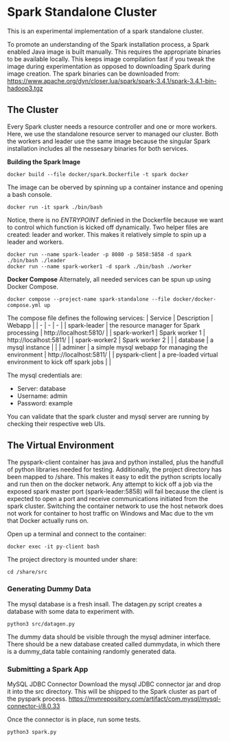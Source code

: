 # Spark Standalone Cluster
This is an experimental implementation of a spark standalone cluster.

To promote an understanding of the Spark installation process, a Spark enabled Java image is built manually. This requires the appropriate binaries to be available locally. This keeps image compilation fast if you tweak the image during experimentation as opposed to downloading Spark during image creation. The spark binaries can be downloaded from: https://www.apache.org/dyn/closer.lua/spark/spark-3.4.1/spark-3.4.1-bin-hadoop3.tgz


## The Cluster
Every Spark cluster needs a resource controller and one or more workers. Here, we use the standalone resource server to managed our cluster. Both the workers and leader use the same image because the singular Spark installation includes all the nessesary binaries for both services.

**Building the Spark Image**
```
docker build --file docker/spark.Dockerfile -t spark docker
```

The image can be oberved by spinning up a container instance and opening a bash console.
```
docker run -it spark ./bin/bash
```

Notice, there is no *ENTRYPOINT* definied in the Dockerfile because we want to control which function is kicked off dynamically. Two helper files are created: leader and worker. This makes it relatively simple to spin up a leader and workers.
```
docker run --name spark-leader -p 8080 -p 5858:5858 -d spark ./bin/bash ./leader
docker run --name spark-worker1 -d spark ./bin/bash ./worker
```

**Docker Compose**
Alternately, all needed services can be spun up using Docker Compose.
```
docker compose --project-name spark-standalone --file docker/docker-compose.yml up
```

The compose file defines the following services:
| Service | Description | Webapp |
| - | - | - |
| spark-leader | the resource manager for Spark processing | http://localhost:5810/ |
| spark-worker1 | Spark worker 1 | http://localhost:5811/ |
| spark-worker2 | Spark worker 2 |  |
| database | a mysql instance |  |
| adminer | a simple mysql webapp for managing the environment | http://localhost:5811/ |
| pyspark-client | a pre-loaded virtual environment to kick off spark jobs | |

The mysql credentials are:
* Server: database
* Username: admin
* Password: example

You can validate that the spark cluster and mysql server are running by checking their respective web UIs.

## The Virtual Environment
The pyspark-client container has java and python installed, plus the handfull of python libraries needed for testing. Additionally, the project directory has been mapped to /share. This makes it easy to edit the python scripts locally and run then on the docker network. Any attempt to kick off a job via the exposed spark master port (spark-leader:5858) will fail because the client is expected to open a port and receive communications initiated from the spark cluster. Switching the container network to use the host network does not work for container to host traffic on Windows and Mac due to the vm that Docker actually runs on. 

Open up a terminal and connect to the container:
```
docker exec -it py-client bash
```

The project directory is mounted under share:
```
cd /share/src
```
### Generating Dummy Data
The mysql database is a fresh insall. The datagen.py script creates a database with some data to experiment with.
```
python3 src/datagen.py
```

The dummy data should be visible through the mysql adminer interface. There should be a new database created called dummydata, in which there is a dummy_data table containing randomly generated data.

### Submitting a Spark App

MySQL JDBC Connector
Download the mysql JDBC connector jar and drop it into the src directory. This will be shipped to the Spark cluster as part of the pyspark process.
https://mvnrepository.com/artifact/com.mysql/mysql-connector-j/8.0.33

Once the connector is in place, run some tests.
```
python3 spark.py
```